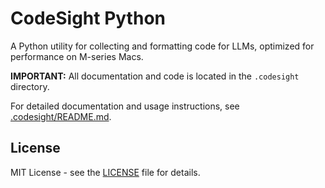 # CodeSight Python

A Python utility for collecting and formatting code for LLMs, optimized for performance on M-series Macs.

**IMPORTANT:** All documentation and code is located in the `.codesight` directory. 

For detailed documentation and usage instructions, see [.codesight/README.md](.codesight/README.md).

## License

MIT License - see the [LICENSE](LICENSE) file for details.